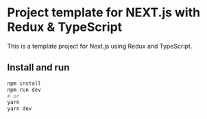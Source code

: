 # Project template for NEXT.js with Redux & TypeScript 

This is a template project for Next.js using Redux and TypeScript.

## Install and run

```bash
npm install
npm run dev
# or
yarn
yarn dev
```
